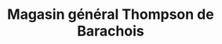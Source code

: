 ---
title: "Magasin général Thompson de Barachois"
url: /barachois/magasin-general-thompson-de-barachois/
shop: convenience
---